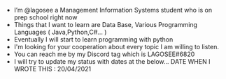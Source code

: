 - I’m @lagosee a Management Information Systems student who is on prep school right now 
- Things that I want to learn are Data Base, Various Programming Languages ( Java,Python,C#... ) 
- Eventually I will start to learn programming with python
- I'm looking for your cooperation about every topic I am willing to listen.
- You can reach me by my Discord tag which is LAGOSEE#6820
- I will try to update my status with dates at the below... DATE WHEN I WROTE THIS : 20/04/2021
<!---
lagosee/lagosee is a ✨ special ✨ repository because its `README.md` (this file) appears on your GitHub profile.
You can click the Preview link to take a look at your changes.
--->
